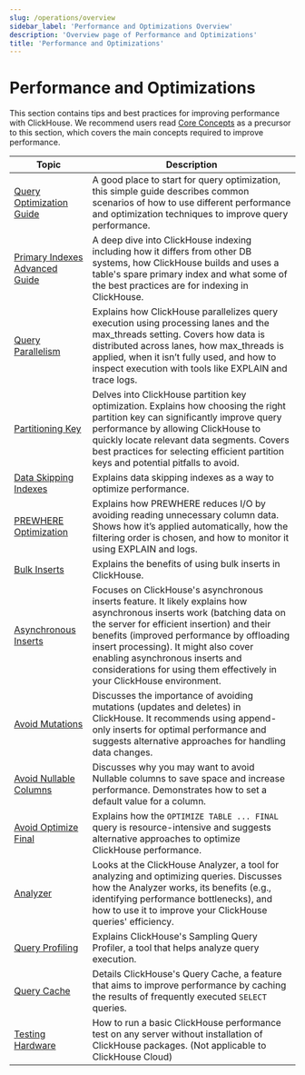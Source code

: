 ```yaml
---
slug: /operations/overview
sidebar_label: 'Performance and Optimizations Overview'
description: 'Overview page of Performance and Optimizations'
title: 'Performance and Optimizations'
---
```


# Performance and Optimizations

This section contains tips and best practices for improving performance with ClickHouse. 
We recommend users read [Core Concepts](/parts) as a precursor to this section, 
which covers the main concepts required to improve performance.

| Topic                                                                                 | Description                                                                                                                                                                                                                                                                                                                                                             |
|---------------------------------------------------------------------------------------|-------------------------------------------------------------------------------------------------------------------------------------------------------------------------------------------------------------------------------------------------------------------------------------------------------------------------------------------------------------------------|
| [Query Optimization Guide](/optimize/query-optimization)                        | A good place to start for query optimization, this simple guide describes common scenarios of how to use different performance and optimization techniques to improve query performance.                                                                                                                                                                                |
| [Primary Indexes Advanced Guide](/guides/best-practices/sparse-primary-indexes) | A deep dive into ClickHouse indexing including how it differs from other DB systems, how ClickHouse builds and uses a table's spare primary index and what some of the best practices are for indexing in ClickHouse.                                                                                                                                                   |
| [Query Parallelism](/optimize/query-parallelism)                                | Explains how ClickHouse parallelizes query execution using processing lanes and the max_threads setting. Covers how data is distributed across lanes, how max_threads is applied, when it isn’t fully used, and how to inspect execution with tools like EXPLAIN and trace logs.                                                                                        |
| [Partitioning Key](/optimize/partitioning-key)                                  | Delves into ClickHouse partition key optimization. Explains how choosing the right partition key can significantly improve query performance by allowing ClickHouse to quickly locate relevant data segments. Covers best practices for selecting efficient partition keys and potential pitfalls to avoid.                                                             |
| [Data Skipping Indexes](/optimize/skipping-indexes)                             | Explains data skipping indexes as a way to optimize performance.                                                                                                                                                                                                                                                                                                        |
| [PREWHERE Optimization](/optimize/prewhere)                                     | Explains how PREWHERE reduces I/O by avoiding reading unnecessary column data. Shows how it’s applied automatically, how the filtering order is chosen, and how to monitor it using EXPLAIN and logs.                                                                                                                                                                   |
| [Bulk Inserts](/optimize/bulk-inserts)                                          | Explains the benefits of using bulk inserts in ClickHouse.                                                                                                                                                                                                                                                                                                              |
| [Asynchronous Inserts](/optimize/asynchronous-inserts)                          | Focuses on ClickHouse's asynchronous inserts feature. It likely explains how asynchronous inserts work (batching data on the server for efficient insertion) and their benefits (improved performance by offloading insert processing). It might also cover enabling asynchronous inserts and considerations for using them effectively in your ClickHouse environment. |
| [Avoid Mutations](/optimize/avoid-mutations)                                    | Discusses the importance of avoiding mutations (updates and deletes) in ClickHouse. It recommends using append-only inserts for optimal performance and suggests alternative approaches for handling data changes.                                                                                                                                                      |
| [Avoid Nullable Columns](/optimize/avoid-nullable-columns)                      | Discusses why you may want to avoid Nullable columns to save space and increase performance. Demonstrates how to set a default value for a column.                                                                                                                                                                                                                      |
| [Avoid Optimize Final](/optimize/avoidoptimizefinal)                            | Explains how the `OPTIMIZE TABLE ... FINAL` query is resource-intensive and suggests alternative approaches to optimize ClickHouse performance.                                                                                                                                                                                                                         |
| [Analyzer](/operations/analyzer)                                                | Looks at the ClickHouse Analyzer, a tool for analyzing and optimizing queries. Discusses how the Analyzer works, its benefits (e.g., identifying performance bottlenecks), and how to use it to improve your ClickHouse queries' efficiency.                                                                                                                            |
| [Query Profiling](/operations/optimizing-performance/sampling-query-profiler)   | Explains ClickHouse's Sampling Query Profiler, a tool that helps analyze query execution.                                                                                                                                                                                                                                                                               |
| [Query Cache](/operations/query-cache)                                          | Details ClickHouse's Query Cache, a feature that aims to improve performance by caching the results of frequently executed `SELECT` queries.                                                                                                                                                                                                                            |
| [Testing Hardware](/operations/performance-test)                                | How to run a basic ClickHouse performance test on any server without installation of ClickHouse packages. (Not applicable to ClickHouse Cloud)                                                                                                                                                                                                                          |